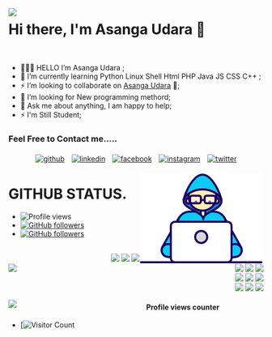 

<p align="center">
<img width="50%" align="left" src="https://miro.medium.com/max/1360/0*7Q3yvSIv_t0ioJ-Z.gif"/>
</p>
<h1 size="100%">Hi there, I'm Asanga Udara 👋</h1>
<!--rule -->


&nbsp;
- 👨🏽‍💻 HELLO I’m Asanga Udara ;
- 🌱 I’m currently learning Python Linux Shell Html PHP Java JS CSS C++  ; 
- ⚡️ I’m looking to collaborate on [Asanga Udara](www.asangabro.ga) 🤝;
- 🤔 I’m looking for New programming methord;
- 💬 Ask me about anything, I am happy to help;
- ⚡️ I'm Still Student;


### Feel Free to Contact me.....

<p align="center">
	<a href="https://github.com/asangaudara"><img alt="github" width="10%" style="padding:5px" src="https://img.icons8.com/clouds/100/000000/github.png"/></a>
	<a href="https://www.linkedin.com/in/asangaudara/"><img alt="linkedin" width="10%" style="padding:5px" src="https://img.icons8.com/clouds/100/000000/linkedin.png"/></a>
	<a href="https://www.facebook.com/asangaudar/"><img alt="facebook" width="10%" style="padding:5px" src="https://img.icons8.com/clouds/100/000000/facebook-new.png"/></a>
	<a href="https://www.instagram.com/asanga_bro/"><img alt="instagram" width="10%" style="padding:5px" src="https://img.icons8.com/clouds/100/000000/instagram.png"/></a>
	<a href="https://twitter.com/asangabro"><img alt="twitter" width="10%" style="padding:5px" src="https://img.icons8.com/clouds/100/000000/twitter.png"/></a>
</p>

<div align="right">
<img align="right" src="https://github.com/RazorKenway/RazorKenway/blob/main/Developer.gif"/>
</div>


# GITHUB STATUS.
- ![Profile views](https://gpvc.arturio.dev/asangaudara)
- [![GitHub followers](https://img.shields.io/github/followers/asangaudara.svg?style=social&label=Follow&maxAge=2592000)](https://github.com/asangaudara?tab=followers)
- [![GitHub followers](https://img.shields.io/github/followers/asangaudara.svg?style=social&label=Follow&maxAge=2592000)](https://github.com/asangaudara?tab=followers)
<p align="left">
<img width="55%" align="left" src="https://github-readme-stats.vercel.app/api?username=asangaudara&&show_icons=true&title_color=ffffff&icon_color=bb2acf&text_color=daf7dc&bg_color=151515">
</p>

<p align ="right">
  <br />
  <code><img width="10%"  src="https://www.vectorlogo.zone/logos/python/python-ar21.svg"></code>
  <code><img width="10%"  src="https://www.vectorlogo.zone/logos/gnu_bash/gnu_bash-official.svg"></code>
  <code><img width="10%"  src="https://www.vectorlogo.zone/logos/netlifyapp_watercss/netlifyapp_watercss-official.svg"></code>
  <br />  
  <code><img width="10%"  src="https://www.vectorlogo.zone/logos/git-scm/git-scm-ar21.svg"></code>
  <code><img width="10%"  src="https://www.vectorlogo.zone/logos/php/php-vertical.svg"></code>
  <code><img width="10%"  src="https://www.vectorlogo.zone/logos/w3_html5/w3_html5-ar21.svg"></code>
  <br />
  <code><img width="10%"  src="https://www.vectorlogo.zone/logos/mysql/mysql-ar21.svg"></code>
  <code><img width="10%"  src="https://www.vectorlogo.zone/logos/sqlite/sqlite-ar21.svg"></code>
  <code><img width="10%"  src="https://www.vectorlogo.zone/logos/firebase/firebase-ar21.svg"></code>
  <br />
  <code><img width="10%"  src="https://www.vectorlogo.zone/logos/json/json-ar21.svg"></code>
  <code><img width="10%"  src="https://www.vectorlogo.zone/logos/github/github-ar21.svg"></code>
  <code><img width="10%"  src="https://www.vectorlogo.zone/logos/gitlab/gitlab-ar21.svg"></code>
  <br>
</p>  
<p align="left">
<img width="54%" align="left" src="https://github-readme-stats.vercel.app/api/top-langs/?username=asangaudara&layout=compact">
</p>

#### Profile views counter
- [![Visitor Count](https://profile-counter.glitch.me/%7Basangaudara%7D/count.svg)



